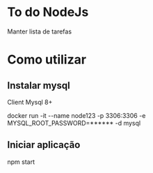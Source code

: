 # To do NodeJs
Manter lista de tarefas

# Como utilizar
## Instalar mysql 

Client Mysql 8+

docker run -it --name node123 -p 3306:3306 -e MYSQL_ROOT_PASSWORD=****** -d mysql

## Iniciar aplicação

npm start

